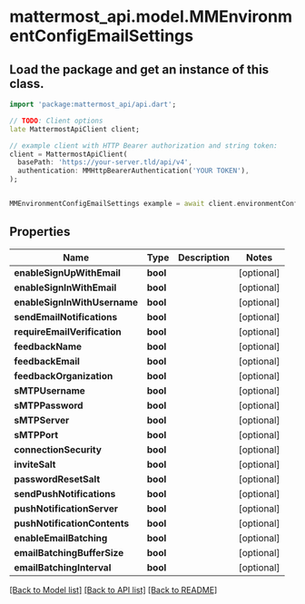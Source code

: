 # mattermost_api.model.MMEnvironmentConfigEmailSettings

## Load the package and get an instance of this class.
```dart
import 'package:mattermost_api/api.dart';

// TODO: Client options
late MattermostApiClient client;

// example client with HTTP Bearer authorization and string token:
client = MattermostApiClient(
  basePath: 'https://your-server.tld/api/v4',
  authentication: MMHttpBearerAuthentication('YOUR TOKEN'),
);


MMEnvironmentConfigEmailSettings example = await client.environmentConfigEmailSettings.FUNCTION_THAT_RETURNS_THIS_CLASS();

```

## Properties
Name | Type | Description | Notes
------------ | ------------- | ------------- | -------------
**enableSignUpWithEmail** | **bool** |  | [optional] 
**enableSignInWithEmail** | **bool** |  | [optional] 
**enableSignInWithUsername** | **bool** |  | [optional] 
**sendEmailNotifications** | **bool** |  | [optional] 
**requireEmailVerification** | **bool** |  | [optional] 
**feedbackName** | **bool** |  | [optional] 
**feedbackEmail** | **bool** |  | [optional] 
**feedbackOrganization** | **bool** |  | [optional] 
**sMTPUsername** | **bool** |  | [optional] 
**sMTPPassword** | **bool** |  | [optional] 
**sMTPServer** | **bool** |  | [optional] 
**sMTPPort** | **bool** |  | [optional] 
**connectionSecurity** | **bool** |  | [optional] 
**inviteSalt** | **bool** |  | [optional] 
**passwordResetSalt** | **bool** |  | [optional] 
**sendPushNotifications** | **bool** |  | [optional] 
**pushNotificationServer** | **bool** |  | [optional] 
**pushNotificationContents** | **bool** |  | [optional] 
**enableEmailBatching** | **bool** |  | [optional] 
**emailBatchingBufferSize** | **bool** |  | [optional] 
**emailBatchingInterval** | **bool** |  | [optional] 

[[Back to Model list]](../GENERATED_README.md#documentation-for-models) [[Back to API list]](../GENERATED_README.md#documentation-for-api-endpoints) [[Back to README]](../GENERATED_README.md)


